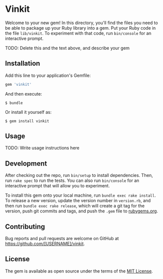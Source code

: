 # Vinkit

Welcome to your new gem! In this directory, you'll find the files you need to be able to package up your Ruby library into a gem. Put your Ruby code in the file `lib/vinkit`. To experiment with that code, run `bin/console` for an interactive prompt.

TODO: Delete this and the text above, and describe your gem

## Installation

Add this line to your application's Gemfile:

```ruby
gem 'vinkit'
```

And then execute:

    $ bundle

Or install it yourself as:

    $ gem install vinkit

## Usage

TODO: Write usage instructions here

## Development

After checking out the repo, run `bin/setup` to install dependencies. Then, run `rake spec` to run the tests. You can also run `bin/console` for an interactive prompt that will allow you to experiment.

To install this gem onto your local machine, run `bundle exec rake install`. To release a new version, update the version number in `version.rb`, and then run `bundle exec rake release`, which will create a git tag for the version, push git commits and tags, and push the `.gem` file to [rubygems.org](https://rubygems.org).

## Contributing

Bug reports and pull requests are welcome on GitHub at https://github.com/[USERNAME]/vinkit.


## License

The gem is available as open source under the terms of the [MIT License](http://opensource.org/licenses/MIT).

